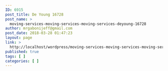 ```yaml
---
ID: 6915
post_title: De Young 16728
post_name: >
  moving-services-moving-services-moving-services-deyoung-16728
author: mrgabonijeff@gmail.com
post_date: 2018-03-28 01:47:23
layout: page
link: >
  http://localhost/wordpress/moving-services-moving-services-moving-services-deyoung-16728/
published: true
tags: [ ]
categories: [ ]
---
```

